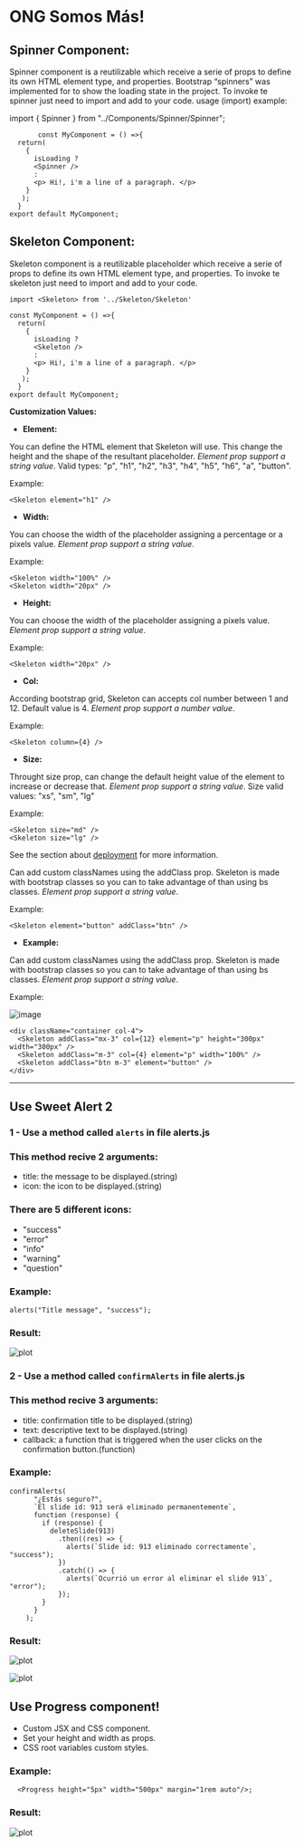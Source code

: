 # ONG Somos Más!

## **Spinner Component:**

Spinner component is a reutilizable which receive a serie of props to define its own HTML element type, and properties.
Bootstrap “spinners” was implemented for to show the loading state in the project.
To invoke te spinner just need to import and add to your code.
usage (import) example:

import { Spinner } from "../Components/Spinner/Spinner";

           const MyComponent = () =>{
      return(
        {
          isLoading ?
          <Spinner />
          :
          <p> Hi!, i'm a line of a paragraph. </p>
        }
       );
      }
    export default MyComponent;

## **Skeleton Component:**

Skeleton component is a reutilizable placeholder which receive a serie of props to define its own HTML element type, and properties.
To invoke te skeleton just need to import and add to your code.

    import <Skeleton> from '../Skeleton/Skeleton'

    const MyComponent = () =>{
      return(
        {
          isLoading ?
          <Skeleton />
          :
          <p> Hi!, i'm a line of a paragraph. </p>
        }
       );
      }
    export default MyComponent;

**Customization Values:**

- **Element:**

You can define the HTML element that Skeleton will use.
This change the height and the shape of the resultant placeholder.
_Element prop support a string value_.
Valid types: "p", "h1", "h2", "h3", "h4", "h5", "h6", "a", "button".

Example:

    <Skeleton element="h1" />

- **Width:**

You can choose the width of the placeholder assigning a percentage or a pixels value.
_Element prop support a string value_.

Example:

    <Skeleton width="100%" />
    <Skeleton width="20px" />

- **Height:**

You can choose the width of the placeholder assigning a pixels value.
_Element prop support a string value_.

Example:

    <Skeleton width="20px" />

- **Col:**

According bootstrap grid, Skeleton can accepts col number between 1 and 12. Default value is 4.
_Element prop support a number value_.

Example:

    <Skeleton column={4} />

- **Size:**

Throught size prop, can change the default height value of the element to increase or decrease that.
_Element prop support a string value_.
Size valid values: "xs", "sm", "lg"

Example:

    <Skeleton size="md" />
    <Skeleton size="lg" />

See the section about [deployment](https://facebook.github.io/create-react-app/docs/deployment) for more information.

Can add custom classNames using the addClass prop. Skeleton is made with bootstrap classes so you can to take advantage of than using bs classes.
_Element prop support a string value_.

Example:

    <Skeleton element="button" addClass="btn" />

- **Example:**

Can add custom classNames using the addClass prop. Skeleton is made with bootstrap classes so you can to take advantage of than using bs classes.
_Element prop support a string value_.

Example:

![image](https://user-images.githubusercontent.com/71856261/152566785-905c9342-8afc-48be-bcb7-35f3cd65f460.png)

    <div className="container col-4">
      <Skeleton addClass="mx-3" col={12} element="p" height="300px" width="300px" />
      <Skeleton addClass="m-3" col={4} element="p" width="100%" />
      <Skeleton addClass="btn m-3" element="button" />
    </div>

---

## Use Sweet Alert 2

### 1 - Use a method called `alerts` in file alerts.js

### This method recive 2 arguments:

- title: the message to be displayed.(string)
- icon: the icon to be displayed.(string)

### There are 5 different icons:

- "success"
- "error"
- "info"
- "warning"
- "question"

### Example:

```
alerts("Title message", "success");
```

### Result:

![plot](https://i.ibb.co/883s3dH/example.jpg)

### 2 - Use a method called `confirmAlerts` in file alerts.js

### This method recive 3 arguments:

- title: confirmation title to be displayed.(string)
- text: descriptive text to be displayed.(string)
- callback: a function that is triggered when the user clicks on the confirmation button.(function)

### Example:

```
confirmAlerts(
      "¿Estás seguro?",
      `El slide id: 913 será eliminado permanentemente`,
      function (response) {
        if (response) {
          deleteSlide(913)
            .then((res) => {
              alerts(`Slide id: 913 eliminado correctamente`, "success");
            })
            .catch(() => {
              alerts(`Ocurrió un error al eliminar el slide 913`, "error");
            });
        }
      }
    );
```

### Result:

![plot](https://i.ibb.co/bz9wLHk/confirmation2.jpg)

![plot](https://i.ibb.co/hywdz46/confirmed.jpg)

## Use Progress component!

- Custom JSX and CSS component.
- Set your height and width as props.
- CSS root variables custom styles.

### Example:

```
  <Progress height="5px" width="500px" margin="1rem auto"/>;
```

### Result:

![plot](https://imgur.com/4qLJ6E2.png)
